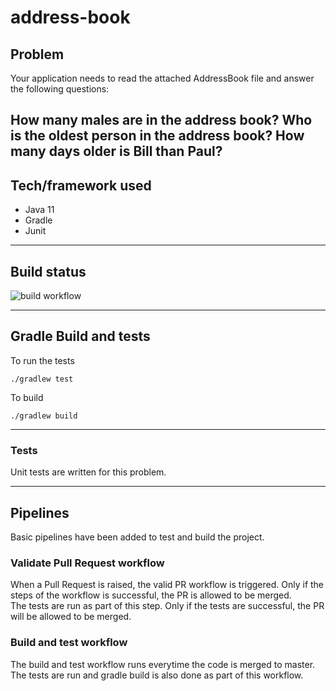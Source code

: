 # address-book

## Problem
Your application needs to read the attached AddressBook file and answer the following questions:

How many males are in the address book?
Who is the oldest person in the address book?
How many days older is Bill than Paul?
---

## Tech/framework used
- Java 11
- Gradle
- Junit

---

## Build status

![build workflow](https://github.com/rekakp/CanvasDrawingProgram/actions/workflows/test-and-build.yml/badge.svg)

---

## Gradle Build and tests
To run the tests

`./gradlew test`

To build

`./gradlew build`

---

### Tests

Unit tests are written for this problem.

---

## Pipelines

Basic pipelines have been added to test and build the project.

### Validate Pull Request workflow
When a Pull Request is raised, the valid PR workflow is triggered. Only if the steps of the workflow is successful, the PR is allowed to be merged.   
The tests are run as part of this step. Only if the tests are successful, the PR will be allowed to be merged.

### Build and test workflow
The build and test workflow runs everytime the code is merged to master.  
The tests are run and gradle build is also done as part of this workflow.  

